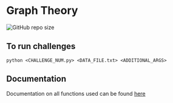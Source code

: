 # Graph Theory
![GitHub repo size](https://img.shields.io/github/repo-size/ThomasLee94/graph_challenges.svg?style=plastic)
## To run challenges

```
python <CHALLENGE_NUM.py> <DATA_FILE.txt> <ADDITIONAL_ARGS>
```

## Documentation

Documentation on all functions used can be found [here](docs.md)